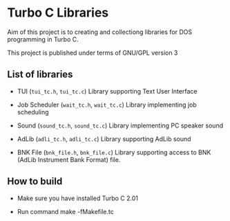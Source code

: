 Turbo C Libraries
=================

Aim of this project is to creating and collectiong libraries for DOS programming
in Turbo C.

This project is published under terms of GNU/GPL version 3

List of libraries
-----------------

* TUI (`tui_tc.h`, `tui_tc.c`)
  Library supporting Text User Interface
  
* Job Scheduler (`wait_tc.h`, `wait_tc.c`)
  Library implementing job scheduling
  
* Sound (`sound_tc.h`, `sound_tc.c`)
  Library implementing PC speaker sound

* AdLib (`adli_tc.h`, `adli_tc.c`)
  Library supporting AdLib sound
  
* BNK File (`bnk_file.h`, `bnk_file.c`)
  Library supporting access to BNK (AdLib Instrument Bank Format) file.


How to build
------------

* Make sure you have installed Turbo C 2.01

* Run command make -fMakefile.tc
